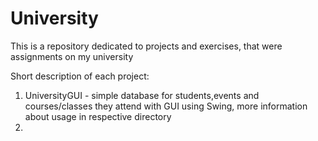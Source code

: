 # University
This is a repository dedicated to projects and exercises, that were assignments on my university 

Short description of each project:

1. UniversityGUI - simple database for students,events and courses/classes they attend with GUI using Swing, more information about usage in respective directory
2.
